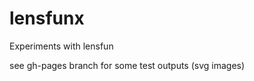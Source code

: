 lensfunx
========

Experiments with lensfun

see gh-pages branch for some test outputs (svg images)
